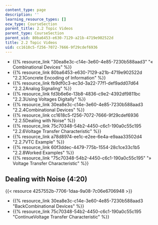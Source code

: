 ```yaml
---
content_type: page
description: ''
learning_resource_types: []
ocw_type: CourseSection
parent_title: 2.2 Topic Videos
parent_type: CourseSection
parent_uid: 80ba6453-e630-7129-a21b-4719e902522d
title: 2.2 Topic Videos
uid: cc1618c5-f256-7072-7666-9f29cdef6936
---
```


*   {{% resource_link "30ea8e3c-c14e-3e60-4e85-7230b588aad3" "« Combinational Devices" %}}
*   {{% resource_link 80ba6453-e630-7129-a21b-4719e902522d "2.2.1Concrete Encoding of Information" %}}
*   {{% resource_link fb9df0c3-ec3d-3a22-77f1-def9add07d64 "2.2.2Analog Signaling" %}}
*   {{% resource_link fd3b6e6e-13b8-4836-c9e2-4392df9811bc "2.2.3Using Voltages Digitally" %}}
*   {{% resource_link 30ea8e3c-c14e-3e60-4e85-7230b588aad3 "2.2.4Combinational Devices" %}}
*   {{% resource_link cc1618c5-f256-7072-7666-9f29cdef6936 "2.2.5Dealing with Noise" %}}
*   {{% resource_link 75c70348-54b2-4450-c6c1-190a0c55c195 "2.2.6Voltage Transfer Characteristic" %}}
*   {{% resource_link a78d8974-ee1c-e2ee-6e4a-e9aaa33502d4 "2.2.7VTC Example" %}}
*   {{% resource_link 60f3ddec-4479-775b-1554-28c1ce33c1b5 "2.2.8Worked Examples" %}}
*   {{% resource_link "75c70348-54b2-4450-c6c1-190a0c55c195" "» Voltage Transfer Characteristic" %}}

Dealing with Noise (4:20)
-------------------------

{{< resource 4257552b-7706-1daa-9a08-7c06e6706948 >}}

*   {{% resource_link 30ea8e3c-c14e-3e60-4e85-7230b588aad3 "BackCombinational Devices" %}}
*   {{% resource_link 75c70348-54b2-4450-c6c1-190a0c55c195 "ContinueVoltage Transfer Characteristic" %}}